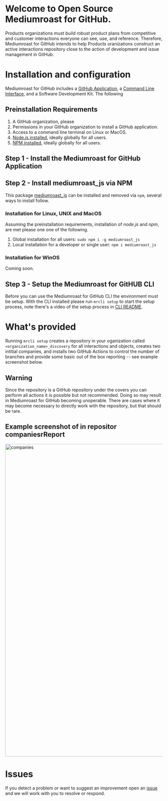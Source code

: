 # Welcome to Open Source Mediumroast for GitHub.
Products organizations must build robust product plans from competitive and customer interactions everyone can see, use, and reference. Therefore, Mediumroast for GitHub intends to help Products oranizations construct an active interactions repository close to the action of development and issue management in GitHub.      

# Installation and configuration
Mediumroast for GitHub includes a [GitHub Application](https://github.com/apps/mediumroast-for-github), a [Command Line Interface](./cli/README.md), and a Software Development Kit.  The following 

## Preinstallation Requirements
1. A GitHub organization, please 
2. Permissions in your GitHub organization to install a GitHub application.
3. Access to a command line terminal on Linux or MacOS.
4. [Node.js installed](https://docs.npmjs.com/downloading-and-installing-node-js-and-npm#using-a-node-installer-to-install-nodejs-and-npm), ideally globally for all users.
5. [NPM installed](https://docs.npmjs.com/downloading-and-installing-node-js-and-npm#using-a-node-installer-to-install-nodejs-and-npm), ideally globally for all users.

## Step 1 - Install the Mediumroast for GitHub Application

## Step 2 - Install mediumroast_js via NPM
This package [mediumroast_js](https://www.npmjs.com/package/mediumroast_js) can be installed and removed via `npm`, several ways to install follow.

### Installation for Linux, UNIX and MacOS
Assuming the preinstallation requirements, installation of *node.js* and *npm*, are met please one one of the following.
1. Global installation for all users: `sudo npm i -g mediumroast_js`
2. Local installation for a developer or single user: `npm i mediumroast_js`

### Installation for WinOS
Coming soon.

## Step 3 - Setup the Mediumroast for GitHUB CLI
Before you can use the Mediumroast for GitHub CLI the environment must be setup.  With the CLI installed please run `mrcli setup` to start the setup process, note there's a video of the setup process in [CLI README](./cli/README.md).

# What's provided
Running `mrcli setup` creates a repository in your oganization called `<organization_name>_discovery` for all interactions and objects, creates two intitial companies, and installs two GitHub Actions to control the number of branches and provide some basic out of the box reporting -- see example screenshot below.

## Warning
Since the repository is a GitHub repository under the covers you can perform all actions it is possible but not recommended. Doing so may result in Mediumroast for GitHub becoming unoperable.  There are cases where it may become necessary to directly work with the repository, but that should be rare.

## Example screenshot of in repositor companiesrReport
<img width="1001" alt="companies" src="https://github.com/mediumroast/mediumroast_js/assets/10818650/23fbd53f-dbfe-4106-a18d-5d13e0b5ce2b">

# Issues
If you detect a problem or want to suggest an improvement open an [issue](https://github.com/mediumroast/mediumroast_js/issues) and we will work with you to resolve or respond.





